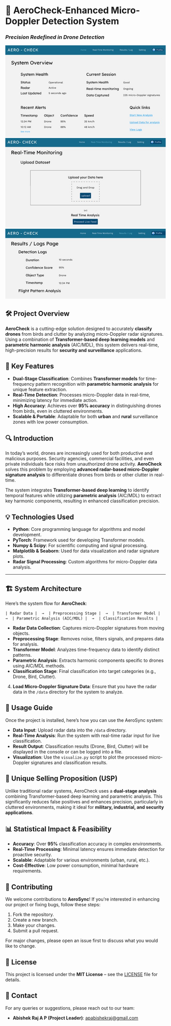 # 🚀 AeroCheck-Enhanced Micro-Doppler Detection System

### *Precision Redefined in Drone Detection*
![](preview1.jpg)
![](preview2.jpg)
![](preview3.jpg)

## 🛠️ Project Overview

**AeroCheck** is a cutting-edge solution designed to accurately **classify drones** from birds and clutter by analyzing micro-Doppler radar signatures. Using a combination of **Transformer-based deep learning models** and **parametric harmonic analysis** (AIC/MDL), this system delivers real-time, high-precision results for **security and surveillance** applications.

## 🎯 Key Features

- **Dual-Stage Classification**: Combines **Transformer models** for time-frequency pattern recognition with **parametric harmonic analysis** for unique feature extraction.
- **Real-Time Detection**: Processes micro-Doppler data in real-time, minimizing latency for immediate action.
- **High Accuracy**: Achieves over **95% accuracy** in distinguishing drones from birds, even in cluttered environments.
- **Scalable & Portable**: Adaptable for both **urban** and **rural** surveillance zones with low power consumption.


## 🔍 Introduction

In today’s world, drones are increasingly used for both productive and malicious purposes. Security agencies, commercial facilities, and even private individuals face risks from unauthorized drone activity. **AeroCheck** solves this problem by employing **advanced radar-based micro-Doppler signature analysis** to differentiate drones from birds or other clutter in real-time.

The system integrates **Transformer-based deep learning** to identify temporal features while utilizing **parametric analysis** (AIC/MDL) to extract key harmonic components, resulting in enhanced classification precision.

## 💡 Technologies Used

- **Python**: Core programming language for algorithms and model development.
- **PyTorch**: Framework used for developing Transformer models.
- **Numpy & Scipy**: For scientific computing and signal processing.
- **Matplotlib & Seaborn**: Used for data visualization and radar signature plots.
- **Radar Signal Processing**: Custom algorithms for micro-Doppler data analysis.

---

## 🏗️ System Architecture

Here’s the system flow for **AeroCheck**:

```
| Radar Data |  →  | Preprocessing Stage |  →  | Transformer Model |  →  | Parametric Analysis (AIC/MDL) |  →  | Classification Results |
```

- **Radar Data Collection**: Captures micro-Doppler signatures from moving objects.
- **Preprocessing Stage**: Removes noise, filters signals, and prepares data for analysis.
- **Transformer Model**: Analyzes time-frequency data to identify distinct patterns.
- **Parametric Analysis**: Extracts harmonic components specific to drones using AIC/MDL methods.
- **Classification Stage**: Final classification into target categories (e.g., Drone, Bird, Clutter).


4. **Load Micro-Doppler Signature Data**: Ensure that you have the radar data in the `/data` directory for the system to analyze.



## 📖 Usage Guide

Once the project is installed, here’s how you can use the AeroSync system:

- **Data Input**: Upload radar data into the `/data` directory.
- **Real-Time Analysis**: Run the system with real-time radar input for live classification.
- **Result Output**: Classification results (Drone, Bird, Clutter) will be displayed in the console or can be logged into a file.
- **Visualization**: Use the `visualize.py` script to plot the processed micro-Doppler signatures and classification results.



## 🌟 Unique Selling Proposition (USP)

Unlike traditional radar systems, AeroCheck uses a **dual-stage analysis** combining Transformer-based deep learning and parametric analysis. This significantly reduces false positives and enhances precision, particularly in cluttered environments, making it ideal for **military, industrial, and security applications**.



## 📊 Statistical Impact & Feasibility

- **Accuracy**: Over **95%** classification accuracy in complex environments.
- **Real-Time Processing**: Minimal latency ensures immediate detection for proactive security.
- **Scalable**: Adaptable for various environments (urban, rural, etc.).
- **Cost-Effective**: Low power consumption, minimal hardware requirements.



## 🤝 Contributing

We welcome contributions to **AeroSync**! If you're interested in enhancing our project or fixing bugs, follow these steps:

1. Fork the repository.
2. Create a new branch.
3. Make your changes.
4. Submit a pull request.

For major changes, please open an issue first to discuss what you would like to change.



## 📜 License

This project is licensed under the **MIT License** – see the [LICENSE](LICENSE) file for details.


## 📧 Contact

For any queries or suggestions, please reach out to our team:

- **Abishek Raj A P (Project Leader)**: [apabishekraj@gmail.com](mailto:apabishekraj@gmail.com)

